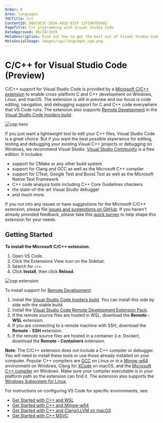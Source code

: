 ```yaml
---
Order: 8
Area: languages
TOCTitle: C++
ContentId: D06C8C5C-2D3A-4B2E-B31F-12F1907E6402
PageTitle: C++ programming with Visual Studio Code
DateApproved: 06/24/2019
MetaDescription: Find out how to get the best out of Visual Studio Code and C++.
MetaSocialImage: images/cpp/languages_cpp.png
---
```

# C/C++ for Visual Studio Code (Preview)

C/C++ support for Visual Studio Code is provided by a [Microsoft C/C++ extension](https://marketplace.visualstudio.com/items?itemName=ms-vscode.cpptools) to enable cross-platform C and C++ development on Windows, Linux, and macOS. The extension is still in preview and our focus is code editing, navigation, and debugging support for C and C++ code everywhere that VS Code runs. The extension also supports [Remote Development](../remote/remote-overview.md) in the [Visual Studio Code Insiders build](https://code.visualstudio.com/insiders/).

![cpp hero](images/cpp/cpp-hero.png)

If you just want a lightweight tool to edit your C++ files, Visual Studio Code is a great choice. But if you want the best possible experience for editing, testing and debugging your existing Visual C++ projects or debugging on Windows, we recommend Visual Studio. [Visual Studio Community](https://visualstudio.microsoft.com/vs/community) is a free edition. It includes:

- support for CMake or any other build system
- support for Clang and GCC as well as the Microsoft C++ compiler
- support for CTest, Google Test and Boost.Test as well as the Microsoft Native Test Framework
- C++ code analysis tools including C++ Core Guidelines checkers
- the state-of-the-art Visual Studio debugger
- and much more.

If you run into any issues or have suggestions for the Microsoft C/C++ extension, please file [issues and suggestions on GitHub](https://github.com/Microsoft/vscode-cpptools/issues). If you haven't already provided feedback, please take this [quick survey](https://www.research.net/r/VBVV6C6) to help shape this extension for your needs.

## Getting Started

**To install the Microsoft C/C++ extension:**

1. Open VS Code.
1. Click the Extensions View icon on the Sidebar.
1. Search for `c++`.
1. Click **Install**, then click **Reload**.

![cpp extension](images/cpp/cpp-extension.png)

To install support for [Remote Development](../remote/remote-overview.md):

1. Install the [Visual Studio Code Insiders build](https://code.visualstudio.com/insiders/). You can install this side by side with the stable build.
1. Install the [Visual Studio Code Remote Development Extension Pack](https://marketplace.visualstudio.com/items?itemName=ms-vscode-remote.vscode-remote-extensionpack).
1. If the remote source files are hosted in WSL, download the **Remote - WSL** extension.
1. If you are connecting to a remote machine with SSH, download the **Remote - SSH** extension.
1. If the remote source files are hosted in a container (i.e. Docker), download the **Remote - Containers** extension.

**Note**: The C/C++ extension does not include a C++ compiler or debugger. You will need to install these tools or use those already installed on your computer. Popular C++ compilers are [GCC](https://gcc.gnu.org/) on Linux or in a [Mingw-w64](http://www.mingw-w64.org/) environment on Windows, Clang for [XCode](https://developer.apple.com/xcode/) on macOS, and the [Microsoft C++ compiler](https://docs.microsoft.com/cpp/build/building-on-the-command-line?view=vs-2019) on Windows. Make sure your compiler executable is in your platform path so the extension can find it. The extension also supports the [Windows Subsystem for Linux](https://github.com/Microsoft/vscode-cpptools/blob/master/Documentation/LanguageServer/Windows%20Subsystem%20for%20Linux.md).

For instructions on configuring VS Code for specific environments, see:

- [Get Started with C++ and WSL](/docs/cpp/config-wsl.md)
- [Get Started with C++ and Mingw-w64](/docs/cpp/config-mingw.md)
- [Get Started with C++ and Clang/LLVM on macOS](/docs/cpp/config-clang-mac.md)
- [Get Started with C++ MSVC](/docs/cpp/config-msvc.md)
